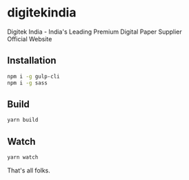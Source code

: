 # digitekindia
Digitek India - India's Leading Premium Digital Paper Supplier<br/>
Official Website

## Installation
```bash
npm i -g gulp-cli
npm i -g sass
```

## Build
```bash
yarn build
```

## Watch
```bash
yarn watch
```

That's all folks.
